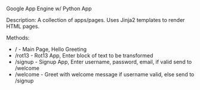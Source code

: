 Google App Engine w/ Python App

Description:
A collection of apps/pages.  Uses Jinja2 templates to render HTML pages.

Methods:
* / - Main Page, Hello Greeting
* /rot13 - Rot13 App, Enter block of text to be transformed
* /signup - Signup App, Enter username, password, email, if valid send to /welcome
* /welcome - Greet with welcome message if username valid, else send to /signup

